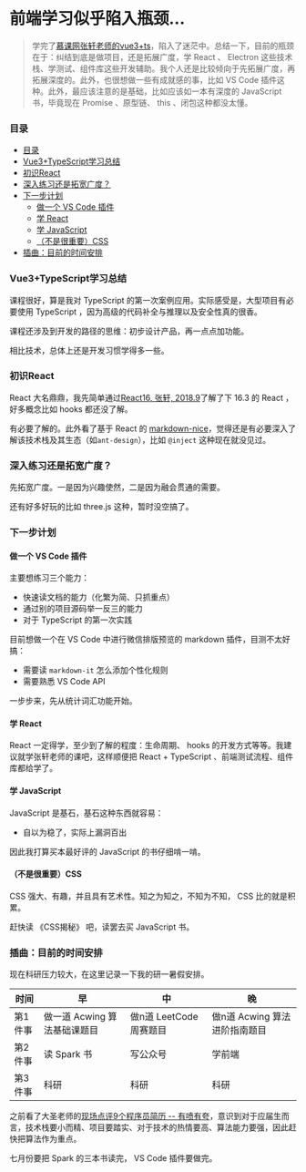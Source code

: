 # 前端学习似乎陷入瓶颈...
> 学完了[慕课网张轩老师的vue3+ts](https://coding.imooc.com/class/449.html)，陷入了迷茫中。总结一下，目前的瓶颈在于：纠结到底是做项目，还是拓展广度，学 React 、 Electron 这些技术栈、学测试、组件库这些开发辅助。我个人还是比较倾向于先拓展广度，再拓展深度的。此外，也很想做一些有成就感的事，比如 VS Code 插件这种。此外，最应该注意的是基础，比如应该如一本有深度的 JavaScript 书，毕竟现在 Promise 、原型链、 this 、闭包这种都没太懂。

### 目录

<!-- @import "[TOC]" {cmd="toc" depthFrom=3 depthTo=6 orderedList=false} -->

<!-- code_chunk_output -->

- [目录](#目录)
- [Vue3+TypeScript学习总结](#vue3typescript学习总结)
- [初识React](#初识react)
- [深入练习还是拓宽广度？](#深入练习还是拓宽广度)
- [下一步计划](#下一步计划)
  - [做一个 VS Code 插件](#做一个-vs-code-插件)
  - [学 React](#学-react)
  - [学 JavaScript](#学-javascript)
  - [（不是很重要）CSS](#不是很重要css)
- [插曲：目前的时间安排](#插曲目前的时间安排)

<!-- /code_chunk_output -->

### Vue3+TypeScript学习总结

课程很好，算是我对 TypeScript 的第一次案例应用。实际感受是，大型项目有必要使用 TypeScript ，因为高级的代码补全与推理以及安全性真的很香。

课程还涉及到开发的路径的思维：初步设计产品，再一点点加功能。

相比技术，总体上还是开发习惯学得多一些。

### 初识React

React 大名鼎鼎，我先简单通过[React16, 张轩, 2018.9](https://www.imooc.com/learn/1045)了解了下 16.3 的 React ，好多概念比如 hooks 都还没了解。

有必要了解的。此外看了基于 React 的 [markdown-nice](https://github.com/mdnice/markdown-nice)，觉得还是有必要深入了解该技术栈及其生态（如`ant-design`），比如 `@inject` 这种现在就没见过。

### 深入练习还是拓宽广度？

先拓宽广度。一是因为兴趣使然，二是因为融会贯通的需要。

还有好多好玩的比如 three.js 这种，暂时没空搞了。

### 下一步计划

#### 做一个 VS Code 插件

主要想练习三个能力：
- 快速读文档的能力（化繁为简、只抓重点）
- 通过别的项目源码举一反三的能力
- 对于 TypeScript 的第一次实践

目前想做一个在 VS Code 中进行微信排版预览的 markdown 插件，目测不太好搞：
- 需要读 `markdown-it` 怎么添加个性化规则
- 需要熟悉 VS Code API

一步步来，先从统计词汇功能开始。

#### 学 React

React 一定得学，至少到了解的程度：生命周期、 hooks 的开发方式等等。我建议就学张轩老师的课吧，这样顺便把 React + TypeScript 、前端测试流程、组件库都给学了。

#### 学 JavaScript

JavaScript 是基石，基石这种东西就容易：
- 自以为稳了，实际上漏洞百出

因此我打算买本最好评的 JavaScript 的书仔细啃一啃。

#### （不是很重要）CSS

CSS 强大、有趣，并且具有艺术性。知之为知之，不知为不知， CSS 比的就是积累。

赶快读 《CSS揭秘》 吧，读罢去买 JavaScript 书。

### 插曲：目前的时间安排

现在科研压力较大，在这里记录一下我的研一暑假安排。

|时间|早|中|晚|
|---|---|---|---|
|第1件事|做一道 Acwing 算法基础课题目|做n道 LeetCode 周赛题目|做n道 Acwing 算法进阶指南题目|
|第2件事|读 Spark 书|写公众号|学前端|
|第3件事|科研|科研|科研|

之前看了大圣老师的[现场点评9个程序员简历 -- 有喷有夸](https://www.bilibili.com/video/BV1g54y1p7yV)，意识到对于应届生而言，技术栈要小而精、项目要踏实、对于技术的热情要高、算法能力要强，因此赶快把算法作为重点。

七月份要把 Spark 的三本书读完， VS Code 插件要做完。
